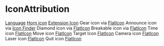 # IconAttribution

[Language](https://www.flaticon.com/free-icon/language_484633)
[Horn icon](https://www.iconfinder.com/icons/3890930/announce_horn_megaphone_news_trumpet_icon)
[Extension Icon](https://www.flaticon.com/free-icon/extension_4370965)
Gear icon via [FlatIcon](https://www.flaticon.com/free-icons/simplicity)
Announce icon via [Icon Finder](https://www.iconfinder.com/icons/3890930/announce_horn_megaphone_news_trumpet_icon)
Diamond icon via [FlatIcon](https://www.flaticon.com/free-icons/diamond)
Breakable icon via [FlatIcon](https://www.flaticon.com/free-icons/diamond)
Time icon [FlatIcon](https://www.flaticon.com/free-icons/clock)
Move icon [FlatIcon](https://www.flaticon.com/free-icons/moving)
Target Icon [FlatIcon](https://www.flaticon.com/free-icons/target)
Camera icon [FlatIcon](https://www.flaticon.com/free-icons/camera)
Laser icon [FlatIcon](https://www.flaticon.com/free-icons/space-gun)
Quit icon [FlatIcon](https://www.flaticon.com/free-icons/logout)